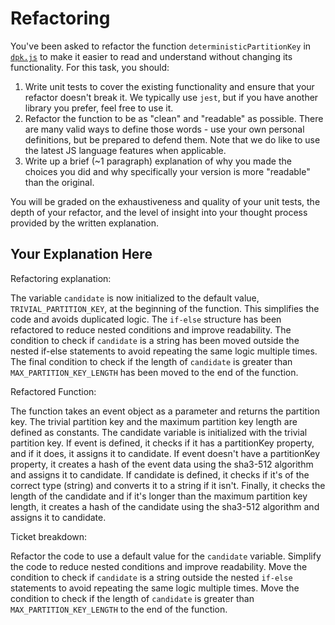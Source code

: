 # Refactoring

You've been asked to refactor the function `deterministicPartitionKey` in [`dpk.js`](dpk.js) to make it easier to read and understand without changing its functionality. For this task, you should:

1. Write unit tests to cover the existing functionality and ensure that your refactor doesn't break it. We typically use `jest`, but if you have another library you prefer, feel free to use it.
2. Refactor the function to be as "clean" and "readable" as possible. There are many valid ways to define those words - use your own personal definitions, but be prepared to defend them. Note that we do like to use the latest JS language features when applicable.
3. Write up a brief (~1 paragraph) explanation of why you made the choices you did and why specifically your version is more "readable" than the original.

You will be graded on the exhaustiveness and quality of your unit tests, the depth of your refactor, and the level of insight into your thought process provided by the written explanation.

## Your Explanation Here

Refactoring explanation:

The variable `candidate` is now initialized to the default value, `TRIVIAL_PARTITION_KEY`, at the beginning of the function. This simplifies the code and avoids duplicated logic.
The `if-else` structure has been refactored to reduce nested conditions and improve readability.
The condition to check if `candidate` is a string has been moved outside the nested if-else statements to avoid repeating the same logic multiple times.
The final condition to check if the length of `candidate` is greater than `MAX_PARTITION_KEY_LENGTH` has been moved to the end of the function.


Refactored Function:

The function takes an event object as a parameter and returns the partition key.
The trivial partition key and the maximum partition key length are defined as constants.
The candidate variable is initialized with the trivial partition key.
If event is defined, it checks if it has a partitionKey property, and if it does, it assigns it to candidate.
If event doesn't have a partitionKey property, it creates a hash of the event data using the sha3-512 algorithm and assigns it to candidate.
If candidate is defined, it checks if it's of the correct type (string) and converts it to a string if it isn't.
Finally, it checks the length of the candidate and if it's longer than the maximum partition key length, it creates a hash of the candidate using the sha3-512 algorithm and assigns it to candidate.


Ticket breakdown:

Refactor the code to use a default value for the `candidate` variable.
Simplify the code to reduce nested conditions and improve readability.
Move the condition to check if `candidate` is a string outside the nested `if-else` statements to avoid repeating the same logic multiple times.
Move the condition to check if the length of `candidate` is greater than `MAX_PARTITION_KEY_LENGTH` to the end of the function.
